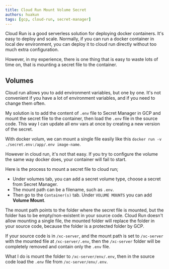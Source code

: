 ```yaml
---
title: Cloud Run Mount Volume Secret
authors: huakun
tags: [gcp, cloud-run, secret-manager]
---
```


Cloud Run is a good serverless solution for deploying docker containers. It's easy to deploy and scale.
Normally, if you can run a docker container in local dev environment, you can deploy it to cloud run directly without too much extra configuration. 

However, in my experience, there is one thing that is easy to waste lots of time on, that is mounting a secret file to the container.

## Volumes

Cloud run allows you to add environment variables, but one by one. It's not convenient if you have a lot of environment variables, and if you need to change them often. 

My solution is to add the content of `.env` file to Secret Manager in GCP and mount the secret file to the container, then load the `.env` file in the source code. This way I can update all env vars at once by creating a new version of the secret.

With docker volum, we can mount a single file easily like this `docker run -v ./secret.env:/app/.env image-name`.

However in cloud run, it's not that easy. If you try to configure the volume the same way docker does, your container will fail to start.

Here is the process to mount a secret file to cloud run;

- Under volumes tab, you can add a secret volume type, choose a secret from Secret Manager.
- The mount path can be a filename, such as `.env`.
- Then go to the `Container(s)` tab. Under `VOLUME MOUNTS` you can add **Volume Mount**.

The mount path points to the folder where the secret file is mounted, but the folder has to be empty/non-existent in your source code. Cloud Run doesn't allow mounting a single file, the mounted folder will replace the folder in your source code, because the folder is a protected folder by GCP.

If your source code is in `/xc-server`, and the mount path is set to `/xc-server` with the mounted file at `/xc-server/.env`, then the `/xc-server` folder will be completely removed and contain only the `.env` file.

What I do is mount the folder to `/xc-server/env/.env`, then in the source code load the `.env` file from `/xc-server/env/.env`.

